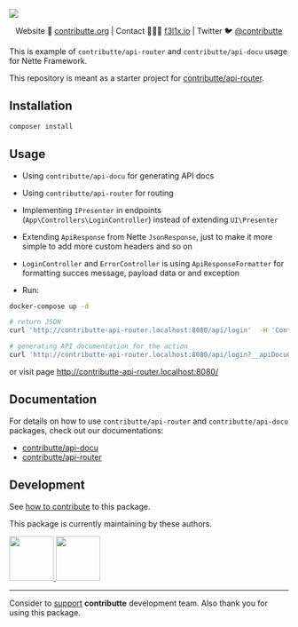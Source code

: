 ![](https://heatbadger.now.sh/github/readme/contributte/api-router/)

<p align=center>
Website 🚀 <a href="https://contributte.org">contributte.org</a> | Contact 👨🏻‍💻 <a href="https://f3l1x.io">f3l1x.io</a> | Twitter 🐦 <a href="https://twitter.com/contributte">@contributte</a>
</p>

This is example of `contributte/api-router` and `contributte/api-docu` usage for Nette Framework.

This repository is meant as a starter project for [contributte/api-router](https://github.com/contributte/api-router).

## Installation

```bash
composer install
```

## Usage

- Using `contributte/api-docu` for generating API docs
- Using `contributte/api-router` for routing
- Implementing `IPresenter` in endpoints (`App\Controllers\LoginController`) instead of extending `UI\Presenter`
- Extending `ApiResponse` from Nette `JsonResponse`, just to make it more simple to add more custom headers and so on
- `LoginController` and `ErrorController` is using `ApiResponseFormatter` for formatting succes message, payload data or and exception

- Run:

```bash
docker-compose up -d
```

```bash
# return JSON
curl 'http://contributte-api-router.localhost:8080/api/login'  -H 'Content-Type: application/x-www-form-urlencoded' --data-raw run

# generating API documentation for the action
curl 'http://contributte-api-router.localhost:8080/api/login?__apiDocuGenerate'  -H 'Content-Type: application/x-www-form-urlencoded' --data-raw run
```

or visit page http://contributte-api-router.localhost:8080/

## Documentation

For details on how to use `contributte/api-router` and `contributte/api-docu` packages, check out our documentations:
- [contributte/api-docu](https://contributte.org/packages/contributte/api-docu.html)
- [contributte/api-router](https://contributte.org/packages/contributte/api-router.html)

## Development

See [how to contribute](https://contributte.org/contributing.html) to this package.

This package is currently maintaining by these authors.

<a href="https://github.com/f3l1x">
  <img width="80" height="80" src="https://avatars2.githubusercontent.com/u/538058?v=3&s=80">
</a>

<a href="https://github.com/petrparolek">
  <img width="80" height="80" src="https://avatars2.githubusercontent.com/u/6066243?v=3&s=80">
</a>

-----

Consider to [support](https://contributte.org/partners.html) **contributte** development team.
Also thank you for using this package.
